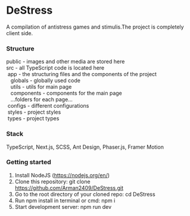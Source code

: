 # DeStress

A compilation of antistress games and stimulis.The project is completely client side.

### Structure
public - images and other media are stored here <br>
src -  all TypeScript code is located here <br>
  &nbsp;app - the structuring files and the components of the project <br>
   &nbsp;&nbsp; globals - globally used code <br>
   &nbsp;&nbsp; utils - utils for main page <br>
   &nbsp;&nbsp; components - components for the main page <br>
   &nbsp;&nbsp; ...folders for each page... <br>
  &nbsp;configs - different configurations <br>
  &nbsp;styles - project styles  <br>
  &nbsp;types - project types  <br>


### Stack
TypeScript, Next.js, SCSS, Ant Design, Phaser.js, Framer Motion

### Getting started
1) Install NodeJS (https://nodejs.org/en/)
2) Clone this repository: git clone https://github.com/Arman2409/DeStress.git
3) Go to the root directory of your cloned repo: cd DeStress
4) Run npm install in terminal or cmd: npm i
5) Start development server: npm run dev